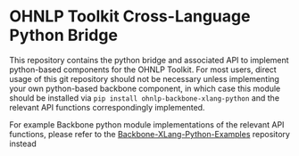 # OHNLP Toolkit Cross-Language Python Bridge
This repository contains the python bridge and associated API to implement python-based components for the OHNLP Toolkit.
For most users, direct usage of this git repository should not be necessary unless implementing your own
python-based backbone component, in which case this module should be installed via `pip install ohnlp-backbone-xlang-python`
and the relevant API functions correspondingly implemented.

For example Backbone python module implementations of the relevant API functions, please refer to the 
[Backbone-XLang-Python-Examples](https://github.com/OHNLP/backbone-xlang-python-examples) repository instead



